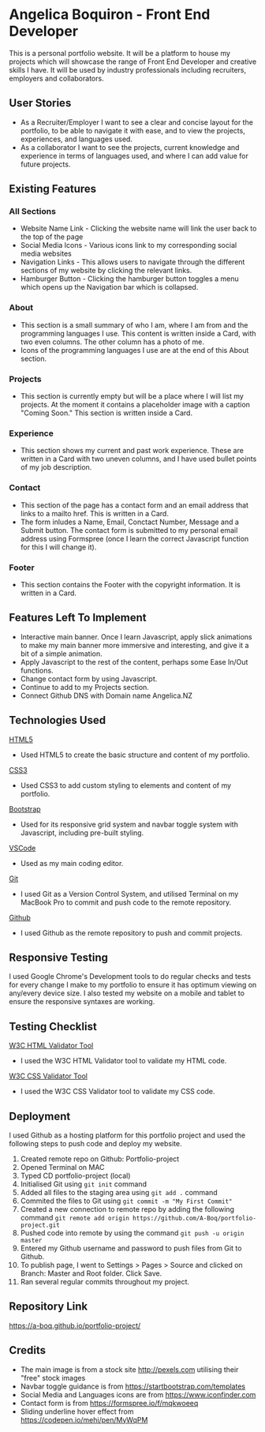 # Angelica Boquiron - Front End Developer

This is a personal portfolio website. It will be a platform to house my projects which will showcase the range of Front End Developer and creative skills I have. It will be used by industry professionals including recruiters, employers and collaborators.

## User Stories
- As a Recruiter/Employer I want to see a clear and concise layout for the portfolio, to be able to navigate it with ease, and to view the projects, experiences, and languages used.
- As a collaborator I want to see the projects, current knowledge and experience in terms of languages used, and where I can add value for future projects.

## Existing Features
### All Sections
- Website Name Link - Clicking the website name will link the user back to the top of the page
- Social Media Icons - Various icons link to my corresponding social media websites
- Navigation Links - This allows users to navigate through the different sections of my website by clicking the relevant links.
- Hamburger Button - Clicking the hamburger button toggles a menu which opens up the Navigation bar which is collapsed.

### About
- This section is a small summary of who I am, where I am from and the programming languages I use. This content is written inside a Card, with two even columns. The other column has a photo of me.
- Icons of the programming languages I use are at the end of this About section.

### Projects
- This section is currently empty but will be a place where I will list my projects. At the moment it contains a placeholder image with a caption "Coming Soon." This section is written inside a Card.

### Experience
- This section shows my current and past work experience. These are written in a Card with two uneven columns, and I have used bullet points of my job description.

### Contact
- This section of the page has a contact form and an email address that links to a mailto href. This is written in a Card.
- The form inludes a Name, Email, Conctact Number, Message and a Submit button. The contact form is submitted to my personal email address using Formspree (once I learn the correct Javascript function for this I will change it).

### Footer
- This section contains the Footer with the copyright information. It is written in a Card.

## Features Left To Implement
- Interactive main banner. Once I learn Javascript, apply slick animations to make my main banner more immersive and interesting, and give it a bit of a simple animation.
- Apply Javascript to the rest of the content, perhaps some Ease In/Out functions.
- Change contact form by using Javascript.
- Continue to add to my Projects section.
- Connect Github DNS with Domain name Angelica.NZ

## Technologies Used
[HTML5](http://https://www.w3schools.com/html/) 
- Used HTML5 to create the basic structure and content of my portfolio.

[CSS3](https://www.w3schools.com/css/default.asp) 
- Used CSS3 to add custom styling to elements and content of my portfolio.

[Bootstrap](http://getbootstrap.com) 
- Used for its responsive grid system and navbar toggle system with Javascript, including pre-built styling.

[VSCode](http://code.visualstudio.com)
- Used as my main coding editor.

[Git](https://git-scm.com) 
- I used Git as a Version Control System, and utilised Terminal on my MacBook Pro to commit and push code to the remote repository.

[Github](http://github.com) 
- I used Github as the remote repository to push and commit projects.

## Responsive Testing
I used Google Chrome's Development tools to do regular checks and tests for every change I make to my portfolio to ensure it has optimum viewing on any/every device size. I also tested my website on a mobile and tablet to ensure the responsive syntaxes are working.

## Testing Checklist
[W3C HTML Validator Tool](http://Validator.w3.org) 
- I used the W3C HTML Validator tool to validate my HTML code.

[W3C CSS Validator Tool](https://jigsaw.w3.org/css-validator/#validate_by_input)
- I used the W3C CSS Validator tool to validate my CSS code.

## Deployment
I used Github as a hosting platform for this portfolio project and used the following steps to push code and deploy my website.

1. Created remote repo on Github: Portfolio-project 
2. Opened Terminal on MAC
3. Typed CD portfolio-project (local)
4. Initialised Git using `git init` command
5. Added all files to the staging area using `git add .` command
6. Commited the files to Git using `git commit -m "My First Commit"`
7. Created a new connection to remote repo by adding the following command `git remote add origin https://github.com/A-Boq/portfolio-project.git`
8. Pushed code into remote by using the command `git push -u origin master`
9. Entered my Github username and password to push files from Git to Github.
10. To publish page, I went to Settings > Pages > Source and clicked on Branch: Master and Root folder. Click Save.
11. Ran several regular commits throughout my project.

## Repository Link
https://a-boq.github.io/portfolio-project/

## Credits
- The main image is from a stock site http://pexels.com utilising their "free" stock images
- Navbar toggle guidance is from https://startbootstrap.com/templates
- Social Media and Languages icons are from https://www.iconfinder.com
- Contact form is from https://formspree.io/f/mqkwoeeq
- Sliding underline hover effect from https://codepen.io/mehi/pen/MyWqPM
